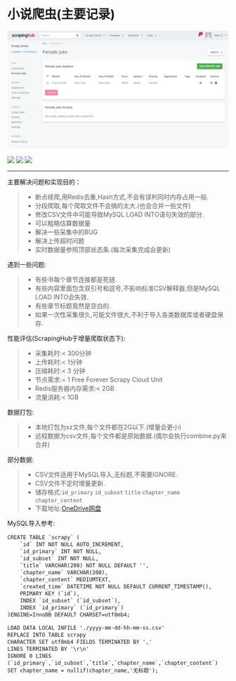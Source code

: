 # 小说爬虫(主要记录)

![](https://raw.githubusercontent.com/nickfox-taterli/scrapy_books/master/Fiction/images/scrapinghub.png)

![](https://img.shields.io/endpoint?url=https://www.jsonstore.io/e6ba9382886c09321becfc623be9d7c77a3c95ff055bb1082ff60c188305d38c) ![](https://img.shields.io/endpoint?url=https://www.jsonstore.io/b13bd1d37e385a8ed6cddb4565166e1185488cf42802230c1422513fa8e9dee2) ![](https://img.shields.io/endpoint?url=https://www.jsonstore.io/74162fa613fde28a699213ad668ea20ab954ec3410f70ac43d40472ab2959c0e)

------

主要解决问题和实现目的：

> * 断点续爬,用Redis去重,Hash方式,不会有误判同时内存占用一般.
> * 分段爬取,每个爬取文件不会搞的太大.(也会合并一些文件)
> * 修改CSV文件中可能导致MySQL LOAD INTO语句失效的部分.
> * 可以粗略估算数据量
> * 解决一些采集中的BUG
> * 解决上传超时问题
> * 实时数据量参照顶部状态条.(每次采集完成会更新)

遇到一些问题:

> * 有些书每个章节连接都是死链.
> * 有些内容里面包含双引号和逗号,不影响标准CSV解释器,但是MySQL LOAD INTO会失效.
> * 有些章节标题竟然是空白的.
> * 如果一次性采集很久,可能文件很大,不利于导入各类数据库或者硬盘保存.

性能评估(ScrapingHub于增量爬取状态下):

> * 采集耗时:< 300分钟
> * 上传耗时:< 1分钟
> * 压缩耗时:< 3 分钟
> * 节点需求:= 1 Free Forever Scrapy Cloud Unit
> * Redis服务器内存需求:< 2GB
> * 流量消耗:< 1GB

数据打包:

> * 本地打包为xz文件,每个文件都在2G以下.(增量会更小)
> * 远程数据为csv文件,每个文件都是原始数据.(偶尔会执行combine.py来合并)

部分数据:

> * CSV文件适用于MySQL导入,无标题,不需要IGNORE.
> * CSV文件不定时增量更新.
> * 储存格式:`id_primary` `id_subset` `title` `chapter_name` `chapter_content`
> * 下载地址:[OneDrive网盘][1]

MySQL导入参考:

```mysql
CREATE TABLE `scrapy` (
    `id` INT NOT NULL AUTO_INCREMENT,
    `id_primary` INT NOT NULL,
    `id_subset` INT NOT NULL,
    `title` VARCHAR(200) NOT NULL DEFAULT '',
    `chapter_name` VARCHAR(200),
    `chapter_content` MEDIUMTEXT,
    `created_time` DATETIME NOT NULL DEFAULT CURRENT_TIMESTAMP(),
    PRIMARY KEY (`id`),
    INDEX `id_subset` (`id_subset`),
    INDEX `id_primary` (`id_primary`)
)ENGINE=InnoDB DEFAULT CHARSET=utf8mb4;
```

```mysql
LOAD DATA LOCAL INFILE './yyyy-mm-dd-hh-mm-ss.csv'
REPLACE INTO TABLE scrapy
CHARACTER SET utf8mb4 FIELDS TERMINATED BY ','
LINES TERMINATED BY '\r\n'
IGNORE 0 LINES 
(`id_primary`,`id_subset`,`title`,`chapter_name`,`chapter_content`)
SET chapter_name = nullif(chapter_name,'无标题');
```


  [1]: https://hcmcou-my.sharepoint.com/:f:/g/personal/phuong_ntn9_oude_edu_vn/EgV3SkupH7FBgwuEXZP2BYEBtex7HuhwkP275vSin-U0ww?e=2FKFb8 "OneDrive"
